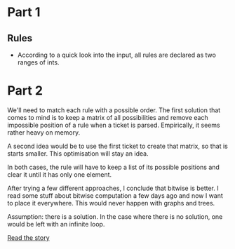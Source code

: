 # Part 1

## Rules

- According to a quick look into the input, all rules are declared as two ranges of ints.

# Part 2

We'll need to match each rule with a possible order. The first solution that comes to mind is to keep a matrix of all possibilities and remove each impossible position of a rule when a ticket is parsed. Empirically, it seems rather heavy on memory.

A second idea would be to use the first ticket to create that matrix, so that is starts smaller. This optimisation will stay an idea.

In both cases, the rule will have to keep a list of its possible positions and clear it until it has only one element.

After trying a few different approaches, I conclude that bitwise is better. I read some stuff about bitwise computation a few days ago and now I want to place it everywhere. This would never happen with graphs and trees.

Assumption: there is a solution. In the case where there is no solution, one would be left with an infinite loop.

[Read the story](./STORY.md)
